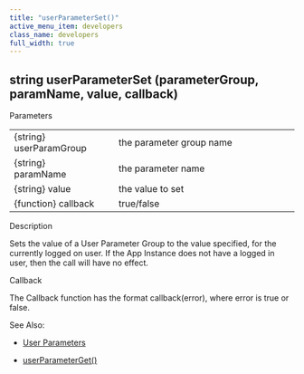 ```yaml
---
title: "userParameterSet()"
active_menu_item: developers
class_name: developers
full_width: true
---
```



## string userParameterSet (parameterGroup, paramName, value, callback)

Parameters

<table>
<tr>
<td width="175">
{string} userParamGroup

</td>
<td width="20">
</td>
<td width="685">
the parameter group name

</td>
</tr>
<tr>
<td width="175">
{string} paramName

</td>
<td width="20">
</td>
<td width="685">
the parameter name

</td>
</tr>
<tr>
<td width="175">
{string} value

</td>
<td width="20">
</td>
<td width="685">
the value to set

</td>
</tr>
<tr>
<td width="175">
{function} callback

</td>
<td width="20">
</td>
<td width="685">
true/false

</td>
</tr>
</table>

Description

Sets the value of a User Parameter Group to the value specified, for the currently logged on user. If the App Instance does not have a logged in user, then the call will have no effect.

Callback

The Callback function has the format callback(error), where error is true or false.

See Also:

 - [User Parameters](../../../product-guide/the-console/console-tabs/more/account-variables/user-parameters/index)

 - [userParameterGet()](userparameterget)

